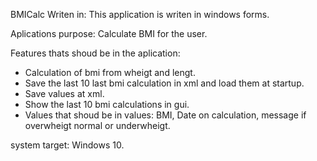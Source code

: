 BMICalc
Writen in:
This application is writen in windows forms.

Aplications purpose:
Calculate BMI for the user.

Features thats shoud be in the aplication:
- Calculation of bmi from wheigt and lengt.
- Save the last 10 last bmi calculation in xml and load them at startup.
- Save values at xml.
- Show the last 10 bmi calculations in gui.
- Values that shoud be in values: BMI, Date on calculation, message if overwheigt normal or underwheigt.

system target:
Windows 10.
